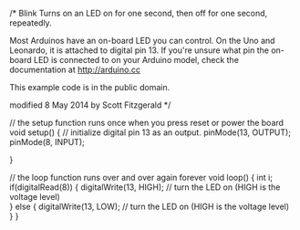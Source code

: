 /*
  Blink
  Turns on an LED on for one second, then off for one second, repeatedly.

  Most Arduinos have an on-board LED you can control. On the Uno and
  Leonardo, it is attached to digital pin 13. If you're unsure what
  pin the on-board LED is connected to on your Arduino model, check
  the documentation at http://arduino.cc

  This example code is in the public domain.

  modified 8 May 2014
  by Scott Fitzgerald
 */


// the setup function runs once when you press reset or power the board
void setup() {
  // initialize digital pin 13 as an output.
  pinMode(13, OUTPUT);
  pinMode(8, INPUT);
  
}

// the loop function runs over and over again forever
void loop() {
  int i;         
  if(digitalRead(8))
  {
  digitalWrite(13, HIGH);   // turn the LED on (HIGH is the voltage level)          
  }
  else
  {
    digitalWrite(13, LOW);   // turn the LED on (HIGH is the voltage level)          
  }
}
